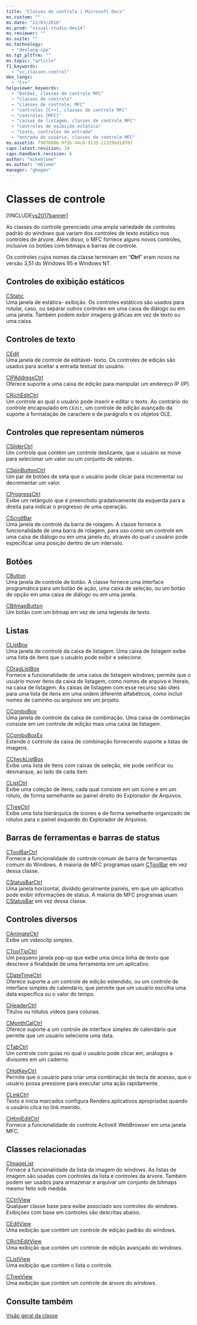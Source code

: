 ```yaml
---
title: "Classes de controle | Microsoft Docs"
ms.custom: ""
ms.date: "12/03/2016"
ms.prod: "visual-studio-dev14"
ms.reviewer: ""
ms.suite: ""
ms.technology: 
  - "devlang-cpp"
ms.tgt_pltfrm: ""
ms.topic: "article"
f1_keywords: 
  - "vc.classes.control"
dev_langs: 
  - "C++"
helpviewer_keywords: 
  - "botões, classes de controle MFC"
  - "classes de controle"
  - "classes de controle, MFC"
  - "controles [C++], classes de controle MFC"
  - "controles [MFC]"
  - "caixas de listagem, classes de controle MFC"
  - "controles de exibição estática"
  - "texto, controles de entrada"
  - "entrada do usuário, classes de controle MFC"
ms.assetid: f9876606-9f5b-44cb-9135-213298d1df8f
caps.latest.revision: 10
caps.handback.revision: 6
author: "mikeblome"
ms.author: "mblome"
manager: "ghogen"
---
```

# Classes de controle
[!INCLUDE[vs2017banner](../assembler/inline/includes/vs2017banner.md)]

As classes do controle gerenciado uma ampla variedade de controles padrão do windows que variam dos controles de texto estático nos controles de árvore.  Além disso, o MFC fornece alguns novos controles, inclusive os botões com bitmaps e barras de controle.  
  
 Os controles cujos nomes da classe terminam em “**Ctrl**” eram novos na versão 3,51 do Windows 95 e Windows NT.  
  
## Controles de exibição estáticos  
 [CStatic](../Topic/CStatic%20Class.md)  
 Uma janela de estática\- exibição.  Os controles estáticos são usados para rotular, caso, ou separar outros controles em uma caixa de diálogo ou em uma janela.  Também podem exibir imagens gráficas em vez de texto ou uma caixa.  
  
## Controles de texto  
 [CEdit](../Topic/CEdit%20Class.md)  
 Uma janela de controle de editável\- texto.  Os controles de edição são usados para aceitar a entrada textual do usuário.  
  
 [CIPAddressCtrl](../mfc/reference/cipaddressctrl-class.md)  
 Oferece suporte a uma caixa de edição para manipular um endereço IP \(IP\).  
  
 [CRichEditCtrl](../Topic/CRichEditCtrl%20Class.md)  
 Um controle ao qual o usuário pode inserir e editar o texto.  Ao contrário do controle encapsulado em `CEdit`, um controle de edição avançado da suporte à formatação de caractere e de parágrafo e os objetos OLE.  
  
## Controles que representam números  
 [CSliderCtrl](../mfc/reference/csliderctrl-class.md)  
 Um controle que contém um controle deslizante, que o usuário se move para selecionar um valor ou um conjunto de valores.  
  
 [CSpinButtonCtrl](../mfc/reference/cspinbuttonctrl-class.md)  
 Um par de botões de seta que o usuário pode clicar para incrementar ou decrementar um valor.  
  
 [CProgressCtrl](../mfc/reference/cprogressctrl-class.md)  
 Exibe um retângulo que é preenchido gradativamente da esquerda para a direita para indicar o progresso de uma operação.  
  
 [CScrollBar](../mfc/reference/cscrollbar-class.md)  
 Uma janela de controle da barra de rolagem.  A classe fornece a funcionalidade de uma barra de rolagem, para uso como um controle em uma caixa de diálogo ou em uma janela do, através do qual o usuário pode especificar uma posição dentro de um intervalo.  
  
## Botões  
 [CButton](../mfc/reference/cbutton-class.md)  
 Uma janela de controle de botão.  A classe fornece uma interface programática para um botão de ação, uma caixa de seleção, ou um botão de opção em uma caixa de diálogo ou em uma janela.  
  
 [CBitmapButton](../mfc/reference/cbitmapbutton-class.md)  
 Um botão com um bitmap em vez de uma legenda de texto.  
  
## Listas  
 [CListBox](../Topic/CListBox%20Class.md)  
 Uma janela de controle da caixa de listagem.  Uma caixa de listagem exibe uma lista de itens que o usuário pode exibir e selecione.  
  
 [CDragListBox](../mfc/reference/cdraglistbox-class.md)  
 Fornece a funcionalidade de uma caixa de listagem windows; permite que o usuário mover itens da caixa de listagem, como nomes de arquivo e literais, na caixa de listagem.  As caixas de listagem com esse recurso são úteis para uma lista de itens em uma ordem diferente alfabéticos, como incluir nomes de caminho ou arquivos em um projeto.  
  
 [CComboBox](../mfc/reference/ccombobox-class.md)  
 Uma janela de controle da caixa de combinação.  Uma caixa de combinação consiste em um controle de edição mais uma caixa de listagem.  
  
 [CComboBoxEx](../mfc/reference/ccomboboxex-class.md)  
 Estende o controle da caixa de combinação fornecendo suporte a listas de imagens.  
  
 [CCheckListBox](../mfc/reference/cchecklistbox-class.md)  
 Exibe uma lista de itens com caixas de seleção, ele pode verificar ou desmarque, ao lado de cada item.  
  
 [CListCtrl](../Topic/CListCtrl%20Class.md)  
 Exibe uma coleção de itens, cada qual consiste em um ícone e em um rótulo, de forma semelhante ao painel direito do Explorador de Arquivos.  
  
 [CTreeCtrl](../mfc/reference/ctreectrl-class.md)  
 Exibe uma lista hierárquica de ícones e de forma semelhante organizado de rótulos para o painel esquerdo do Explorador de Arquivos.  
  
## Barras de ferramentas e barras de status  
 [CToolBarCtrl](../mfc/reference/ctoolbarctrl-class.md)  
 Fornece a funcionalidade do controle comum de barra de ferramentas comum do Windows.  A maioria de MFC programas usam [CToolBar](../mfc/reference/ctoolbar-class.md) em vez dessa classe.  
  
 [CStatusBarCtrl](../mfc/reference/cstatusbarctrl-class.md)  
 Uma janela horizontal, dividido geralmente painéis, em que um aplicativo pode exibir informações de status.  A maioria de MFC programas usam [CStatusBar](../mfc/reference/cstatusbar-class.md) em vez dessa classe.  
  
## Controles diversos  
 [CAnimateCtrl](../mfc/reference/canimatectrl-class.md)  
 Exibe um videoclip simples.  
  
 [CToolTipCtrl](../Topic/CToolTipCtrl%20Class.md)  
 Um pequeno janela pop\-up que exibe uma única linha de texto que descreve a finalidade de uma ferramenta em um aplicativo.  
  
 [CDateTimeCtrl](../mfc/reference/cdatetimectrl-class.md)  
 Oferece suporte a um controle de edição estendido, ou um controle de interface simples de calendário, que permite que um usuário escolha uma data específica ou o valor do tempo.  
  
 [CHeaderCtrl](../Topic/CHeaderCtrl%20Class.md)  
 Títulos ou rótulos vídeos para colunas.  
  
 [CMonthCalCtrl](../mfc/reference/cmonthcalctrl-class.md)  
 Oferece suporte a um controle de interface simples de calendário que permite que um usuário selecione uma data.  
  
 [CTabCtrl](../Topic/CTabCtrl%20Class.md)  
 Um controle com guias no qual o usuário pode clicar em, análogos a divisores em um caderno.  
  
 [CHotKeyCtrl](../mfc/reference/chotkeyctrl-class.md)  
 Permite que o usuário para criar uma combinação de tecla de acesso, que o usuário possa pressione para executar uma ação rapidamente.  
  
 [CLinkCtrl](../mfc/reference/clinkctrl-class.md)  
 Texto e inicia marcados configura Renders aplicativos apropriadas quando o usuário clica no link inserido.  
  
 [CHtmlEditCtrl](../mfc/reference/chtmleditctrl-class.md)  
 Fornece a funcionalidade do controle ActiveX WebBrowser em uma janela MFC.  
  
## Classes relacionadas  
 [CImageList](../Topic/CImageList%20Class.md)  
 Fornece a funcionalidade da lista da imagem do windows.  As listas de imagem são usadas com controles da lista e controles da árvore.  Também podem ser usados para armazenar e arquivar um conjunto de bitmaps mesmo feito sob medida.  
  
 [CCtrlView](../mfc/reference/cctrlview-class.md)  
 Qualquer classe base para exibe associado aos controles do windows.  Exibições com base em controles são descritas abaixo.  
  
 [CEditView](../Topic/CEditView%20Class.md)  
 Uma exibição que contém um controle de edição padrão do windows.  
  
 [CRichEditView](../mfc/reference/cricheditview-class.md)  
 Uma exibição que contém um controle de edição avançado do windows.  
  
 [CListView](../mfc/reference/clistview-class.md)  
 Uma exibição que contém o lista o controle.  
  
 [CTreeView](../mfc/reference/ctreeview-class.md)  
 Uma exibição que contém um controle de árvore do windows.  
  
## Consulte também  
 [Visão geral da classe](../mfc/class-library-overview.md)